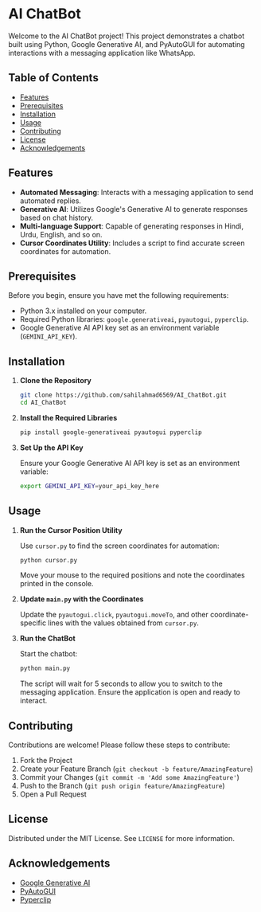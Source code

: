 # AI ChatBot

Welcome to the AI ChatBot project! This project demonstrates a chatbot built using Python, Google Generative AI, and PyAutoGUI for automating interactions with a messaging application like WhatsApp.

## Table of Contents

- [Features](#features)
- [Prerequisites](#prerequisites)
- [Installation](#installation)
- [Usage](#usage)
- [Contributing](#contributing)
- [License](#license)
- [Acknowledgements](#acknowledgements)

## Features

- **Automated Messaging**: Interacts with a messaging application to send automated replies.
- **Generative AI**: Utilizes Google's Generative AI to generate responses based on chat history.
- **Multi-language Support**: Capable of generating responses in Hindi, Urdu, English, and so on.
- **Cursor Coordinates Utility**: Includes a script to find accurate screen coordinates for automation.

## Prerequisites

Before you begin, ensure you have met the following requirements:

- Python 3.x installed on your computer.
- Required Python libraries: `google.generativeai`, `pyautogui`, `pyperclip`.
- Google Generative AI API key set as an environment variable (`GEMINI_API_KEY`).

## Installation

1. **Clone the Repository**

    ```bash
    git clone https://github.com/sahilahmad6569/AI_ChatBot.git
    cd AI_ChatBot
    ```

2. **Install the Required Libraries**

    ```bash
    pip install google-generativeai pyautogui pyperclip
    ```

3. **Set Up the API Key**

    Ensure your Google Generative AI API key is set as an environment variable:

    ```bash
    export GEMINI_API_KEY=your_api_key_here
    ```

## Usage

1. **Run the Cursor Position Utility**

    Use `cursor.py` to find the screen coordinates for automation:

    ```bash
    python cursor.py
    ```

    Move your mouse to the required positions and note the coordinates printed in the console.

2. **Update `main.py` with the Coordinates**

    Update the `pyautogui.click`, `pyautogui.moveTo`, and other coordinate-specific lines with the values obtained from `cursor.py`.

3. **Run the ChatBot**

    Start the chatbot:

    ```bash
    python main.py
    ```

    The script will wait for 5 seconds to allow you to switch to the messaging application. Ensure the application is open and ready to interact.

## Contributing

Contributions are welcome! Please follow these steps to contribute:

1. Fork the Project
2. Create your Feature Branch (`git checkout -b feature/AmazingFeature`)
3. Commit your Changes (`git commit -m 'Add some AmazingFeature'`)
4. Push to the Branch (`git push origin feature/AmazingFeature`)
5. Open a Pull Request

## License

Distributed under the MIT License. See `LICENSE` for more information.

## Acknowledgements

- [Google Generative AI](https://developers.google.com/generative-ai)
- [PyAutoGUI](https://pyautogui.readthedocs.io/)
- [Pyperclip](https://pypi.org/project/pyperclip/)

